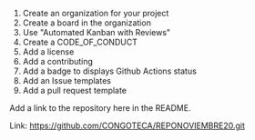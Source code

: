 
1. Create an organization for your project
2. Create a board in the organization
3. Use "Automated Kanban with Reviews" 
4. Create a CODE_OF_CONDUCT
5. Add a license
6. Add a contributing
7. Add a badge to displays Github Actions status
8. Add an Issue templates
9. Add a pull request template

Add a link to the repository here in the README.

Link: https://github.com/CONGOTECA/REPONOVIEMBRE20.git
